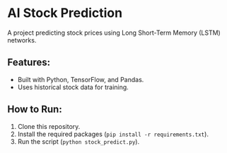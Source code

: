 # AI Stock Prediction
A project predicting stock prices using Long Short-Term Memory (LSTM) networks.  
## Features:
- Built with Python, TensorFlow, and Pandas.
- Uses historical stock data for training.
## How to Run:
1. Clone this repository.
2. Install the required packages (`pip install -r requirements.txt`).
3. Run the script (`python stock_predict.py`).
